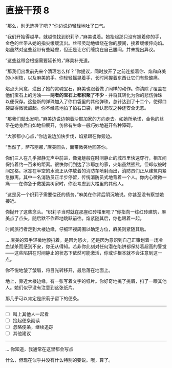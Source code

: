 # 直接干预 8

“那么，别无选择了吧？”你边说边轻轻地吐了口气。

“我们开始得越早，就越快找到织莉子，”麻美说着。她抬起那只没有握着你的手，金色的丝带从她的指尖缓缓流出。丝带灵动地缠绕在你的腰间，接着缓缓伸向焰。焰虽然对这些丝带有些疑虑，但还是让它们缠绕在自己腰间，并未提出异议。

“这些丝带会根据需要延长的，”麻美补充道。

“那我们出发前先来个清理怎么样？”你提议，同时放开了之前连接着你、焰和麻美的小树枝，以及麻美的手。你轻轻摇晃着手，长时间握着东西让它们有些酸痛。

焰点头同意，递出了她的灵魂宝石，麻美也跟着做了同样的动作。你清除了覆盖在他们宝石上的污浊——**两者的宝石上都积聚了不少** - 并将其转化为你的悲伤弹珠以便保存。这些新的弹珠加入了你口袋里的其他弹珠，总计达到了十二个，使得口袋显得微微鼓起。你不经意地拍了拍右口袋，确认悲叹之种还安全无恙。

“那我们就出发吧，”麻美边说边朝着沙耶加家的方向走去。如她所承诺，金色的丝带在她身后自如地伸展开，仿佛有生命一般巧妙地避开各种障碍。

“大家都小心点，”你边说边加快步伐，焰紧跟在你旁边。

“当然了，萨布丽娜，”麻美回头，面带微笑地回答你。

你们三人在几乎寂静无声中前进，像鬼魅般在时间静止的城市里快速穿行，相互间保持着约一百米的距离。很快你们到达了沙耶加的家，火焰虽然熊熊，但却似被时间定格。冰冻在半空的水流正从停放着的消防车喷射而出，消防员们正从建筑内紧急撤离。其中一名消防员正半步停留，传统消防员式地背着一个人。你内心微微一痛——在你急于救援美树家时，你没考虑到大楼里的其他人。

“这是另一个织莉子需要偿还的债务，”麻美在你背后阴沉地说。你甚至没有察觉她接近。

你抛开了这些念头。“织莉子当时就在那座红砖楼里吧？”你指向一栋红砖建筑，麻美点了点头，随后默不作声地跳跃前往。焰紧随其后，你也跟着一起。

时间旅行者走到大楼边缘，仔细环视周围以确定方位，麻美则紧随其后。

... 麻美的双手轻微地颤抖着。是因为怒火，还是因为意识到自己正策划着一场冷血谋杀而感到不安，你无从得知。若非你此刻对任何潜在陷阱都保持着超高的警觉——这些陷阱在时间静止的状态下依然可能激活，你或许根本就不会注意到这一点。

你不悦地皱了皱眉，将目光转移开，最后落在地面上。

地上，靠近大楼边缘，有一张写着文字的纸片。你好奇地挑了挑眉，扫了一眼其他人。她们似乎没有注意到这张纸片。

那几乎可以肯定是织莉子留下的便条。

---

- [ ] 叫上其他人一起看
- [ ] 捡起便条阅读
- [ ] 忽略便条，继续追踪
- [ ] 其他建议

---

... 你知道，我通常在这里都会写点

什么，但现在似乎并没有什么特别的要说。哦，算了。
